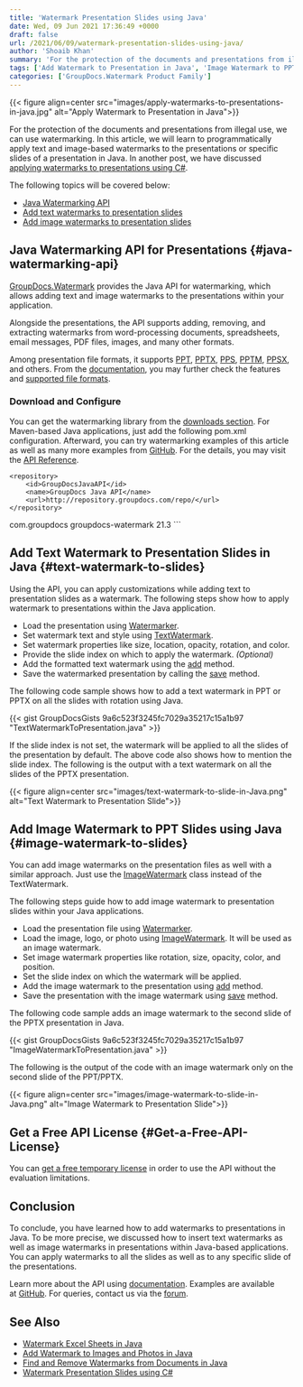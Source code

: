```yaml
---
title: 'Watermark Presentation Slides using Java'
date: Wed, 09 Jun 2021 17:36:49 +0000
draft: false
url: /2021/06/09/watermark-presentation-slides-using-java/
author: 'Shoaib Khan'
summary: 'For the protection of the documents and presentations from illegal use, we can use watermarking. In this article, we will learn to programmatically apply text and image-based watermarks to the presentations or specific slides of a presentation in Java. In another post, we have discussed [applying watermarks to presentations using C#](https://blog.groupdocs.com/2021/05/01/add-watermark-to-presentations-using-csharp/).'
tags: ['Add Watermark to Presentation in Java', 'Image Watermark to PPT in Java', 'Text Watermark to PPT in Java', 'Watermark PPT in Java', 'Watermark PPTX in Java']
categories: ['GroupDocs.Watermark Product Family']
---
```




{{< figure align=center src="images/apply-watermarks-to-presentations-in-java.jpg" alt="Apply Watermark to Presentation in Java">}}


For the protection of the documents and presentations from illegal use, we can use watermarking. In this article, we will learn to programmatically apply text and image-based watermarks to the presentations or specific slides of a presentation in Java. In another post, we have discussed [applying watermarks to presentations using C#](https://blog.groupdocs.com/2021/05/01/add-watermark-to-presentations-using-csharp/).

The following topics will be covered below:

*   [Java Watermarking API](#java-watermarking-api)
*   [Add text watermarks to presentation slides](#text-watermark-to-slides)
*   [Add image watermarks to presentation slides](#image-watermark-to-slides)

## Java Watermarking API for Presentations {#java-watermarking-api}

[GroupDocs.Watermark](https://products.groupdocs.com/watermark/) provides the Java API for watermarking, which allows adding text and image watermarks to the presentations within your application.

Alongside the presentations, the API supports adding, removing, and extracting watermarks from word-processing documents, spreadsheets, email messages, PDF files, images, and many other formats.

Among presentation file formats, it supports [PPT](https://docs.fileformat.com/presentation/ppt/), [PPTX](https://docs.fileformat.com/presentation/pptx/), [PPS](https://docs.fileformat.com/presentation/pps/), [PPTM](https://docs.fileformat.com/presentation/pptm/), [PPSX](https://docs.fileformat.com/presentation/ppsx/), and others. From the [documentation](https://docs.groupdocs.com/watermark/java/), you may further check the features and [supported file formats](https://docs.groupdocs.com/watermark/java/supported-document-formats/).

### Download and Configure

You can get the watermarking library from the [downloads section](https://downloads.groupdocs.com/watermark). For Maven-based Java applications, just add the following pom.xml configuration. Afterward, you can try watermarking examples of this article as well as many more examples from [GitHub](https://github.com/groupdocs-watermark). For the details, you may visit the [API Reference](https://apireference.groupdocs.com/conversion/java).

```
<repository>
	<id>GroupDocsJavaAPI</id>
	<name>GroupDocs Java API</name>
	<url>http://repository.groupdocs.com/repo/</url>
</repository>
``````
<dependency>
        <groupId>com.groupdocs</groupId>
        <artifactId>groupdocs-watermark</artifactId>
        <version>21.3</version> 
</dependency>
```

## Add Text Watermark to Presentation Slides in Java {#text-watermark-to-slides}

Using the API, you can apply customizations while adding text to presentation slides as a watermark. The following steps show how to apply watermark to presentations within the Java application.

*   Load the presentation using [Watermarker](https://apireference.groupdocs.com/watermark/java/com.groupdocs.watermark/Watermarker).
*   Set watermark text and style using [TextWatermark](https://apireference.groupdocs.com/watermark/java/com.groupdocs.watermark.watermarks/TextWatermark).
*   Set watermark properties like size, location, opacity, rotation, and color.
*   Provide the slide index on which to apply the watermark. _(Optional)_
*   Add the formatted text watermark using the [add](https://apireference.groupdocs.com/watermark/java/com.groupdocs.watermark/Watermarker#add(com.groupdocs.watermark.Watermark)) method.
*   Save the watermarked presentation by calling the [save](https://apireference.groupdocs.com/watermark/java/com.groupdocs.watermark/Watermarker#save(java.io.OutputStream)) method.

The following code sample shows how to add a text watermark in PPT or PPTX on all the slides with rotation using Java.

{{< gist GroupDocsGists 9a6c523f3245fc7029a35217c15a1b97 "TextWatermarkToPresentation.java" >}}

If the slide index is not set, the watermark will be applied to all the slides of the presentation by default. The above code also shows how to mention the slide index. The following is the output with a text watermark on all the slides of the PPTX presentation.



{{< figure align=center src="images/text-watermark-to-slide-in-Java.png" alt="Text Watermark to Presentation Slide">}}


## Add Image Watermark to PPT Slides using Java {#image-watermark-to-slides}

You can add image watermarks on the presentation files as well with a similar approach. Just use the [ImageWatermark](https://apireference.groupdocs.com/watermark/java/com.groupdocs.watermark.watermarks/ImageWatermark) class instead of the TextWatermark.

The following steps guide how to add image watermark to presentation slides within your Java applications.

*   Load the presentation file using [Watermarker](https://apireference.groupdocs.com/watermark/java/com.groupdocs.watermark/Watermarker).
*   Load the image, logo, or photo using [ImageWatermark](https://apireference.groupdocs.com/watermark/java/com.groupdocs.watermark.watermarks/ImageWatermark). It will be used as an image watermark.
*   Set image watermark properties like rotation, size, opacity, color, and position.
*   Set the slide index on which the watermark will be applied.
*   Add the image watermark to the presentation using [add](https://apireference.groupdocs.com/watermark/java/com.groupdocs.watermark/Watermarker#add(com.groupdocs.watermark.Watermark)) method.
*   Save the presentation with the image watermark using [save](https://apireference.groupdocs.com/watermark/java/com.groupdocs.watermark/Watermarker#save(java.lang.String,%20com.groupdocs.watermark.options.SaveOptions)) method.

The following code sample adds an image watermark to the second slide of the PPTX presentation in Java.

{{< gist GroupDocsGists 9a6c523f3245fc7029a35217c15a1b97 "ImageWatermarkToPresentation.java" >}}

The following is the output of the code with an image watermark only on the second slide of the PPT/PPTX.



{{< figure align=center src="images/image-watermark-to-slide-in-Java.png" alt="Image Watermark to Presentation Slide">}}


## Get a Free API License {#Get-a-Free-API-License}

You can [get a free temporary license](https://purchase.groupdocs.com/temporary-license) in order to use the API without the evaluation limitations.

## Conclusion

To conclude, you have learned how to add watermarks to presentations in Java. To be more precise, we discussed how to insert text watermarks as well as image watermarks in presentations within Java-based applications. You can apply watermarks to all the slides as well as to any specific slide of the presentations.

Learn more about the API using [documentation](https://docs.groupdocs.com/watermark/). Examples are available at [GitHub](https://github.com/groupdocs-watermark). For queries, contact us via the [forum](https://forum.groupdocs.com/).

## See Also

*   [Watermark Excel Sheets in Java](https://blog.groupdocs.com/2021/11/10/watermark-excel-sheets-in-java/)
*   [Add Watermark to Images and Photos in Java](https://blog.groupdocs.com/2020/09/15/add-watermark-to-images-in-java/)
*   [Find and Remove Watermarks from Documents in Java](https://blog.groupdocs.com/2020/11/30/find-and-remove-watermarks-from-documents-in-java/)
*   [Watermark Presentation Slides using C#](https://blog.groupdocs.com/2021/05/01/add-watermark-to-presentations-using-csharp/)




